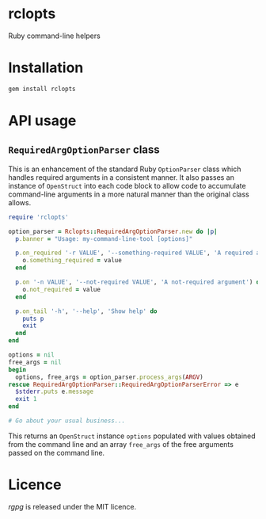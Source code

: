 rclopts
=======

Ruby command-line helpers

# Installation

```bash
gem install rclopts
```

# API usage

## `RequiredArgOptionParser` class

This is an enhancement of the standard Ruby `OptionParser` class which handles
required arguments in a consistent manner. It also passes an instance of
`OpenStruct` into each code block to allow code to accumulate command-line
arguments in a more natural manner than the original class allows.

```ruby
require 'rclopts'

option_parser = Rclopts::RequiredArgOptionParser.new do |p|
  p.banner = "Usage: my-command-line-tool [options]"

  p.on_required '-r VALUE', '--something-required VALUE', 'A required argument') do |o, value|
    o.something_required = value
  end

  p.on '-n VALUE', '--not-required VALUE', 'A not-required argument') do |o, value|
    o.not_required = value
  end

  p.on_tail '-h', '--help', 'Show help' do
    puts p
    exit
  end
end

options = nil
free_args = nil
begin
  options, free_args = option_parser.process_args(ARGV)
rescue RequiredArgOptionParser::RequiredArgOptionParserError => e
  $stderr.puts e.message
  exit 1
end

# Go about your usual business...
```

This returns an `OpenStruct` instance `options` populated with values obtained
from the command line and an array `free_args` of the free arguments passed on
the command line.

# Licence

_rgpg_ is released under the MIT licence.

